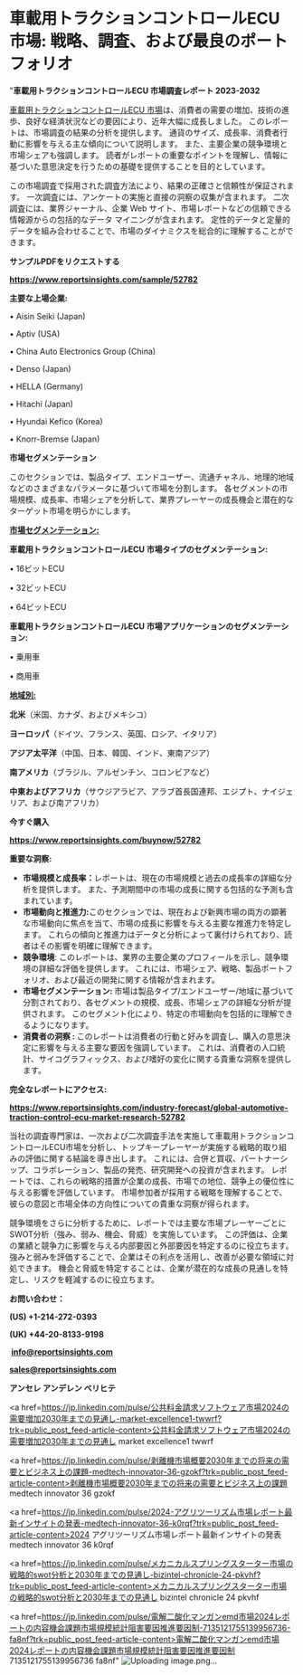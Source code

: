 # 車載用トラクションコントロールECU 市場: 戦略、調査、および最良のポートフォリオ

"<strong>車載用トラクションコントロールECU 市場調査レポート 2023-2032</strong>

<a href=https://www.reportsinsights.com/sample/52782>車載用トラクションコントロールECU 市場</a>は、消費者の需要の増加、技術の進歩、良好な経済状況などの要因により、近年大幅に成長しました。 このレポートは、市場調査の結果の分析を提供します。 通貨のサイズ、成長率、消費者行動に影響を与える主な傾向について説明します。 また、主要企業の競争環境と市場シェアも強調します。 読者がレポートの重要なポイントを理解し、情報に基づいた意思決定を行うための基礎を提供することを目的としています。

この市場調査で採用された調査方法により、結果の正確さと信頼性が保証されます。 一次調査には、アンケートの実施と直接の洞察の収集が含まれます。 二次調査には、業界ジャーナル、企業 Web サイト、市場レポートなどの信頼できる情報源からの包括的なデータ マイニングが含まれます。 定性的データと定量的データを組み合わせることで、市場のダイナミクスを総合的に理解することができます。

<strong><b>サンプルPDFをリクエストする</b></strong>

<a href=https://www.reportsinsights.com/sample/52782><strong><u>https://www.reportsinsights.com/sample/52782</u></strong></a>

<strong>主要な上場企業:</strong>

• Aisin Seiki (Japan)

• Aptiv (USA)

• China Auto Electronics Group (China)

• Denso (Japan)

• HELLA (Germany)

• Hitachi (Japan)

• Hyundai Kefico (Korea)

• Knorr-Bremse (Japan)

<strong>市場セグメンテーション</strong>

このセクションでは、製品タイプ、エンドユーザー、流通チャネル、地理的地域などのさまざまなパラメータに基づいて市場を分割します。 各セグメントの市場規模、成長率、市場シェアを分析して、業界プレーヤーの成長機会と潜在的なターゲット市場を明らかにします。

<strong><u>市場セグメンテーション</u></strong><strong><u>:</u></strong>

<strong>車載用トラクションコントロールECU 市場タイプのセグメンテーション:</strong>

• 16ビットECU

• 32ビットECU

• 64ビットECU

<strong>車載用トラクションコントロールECU 市場アプリケーションのセグメンテーション:</strong>

• 乗用車

• 商用車

<strong><u>地域別</u></strong><strong><u>:</u></strong>

<strong>北米</strong>（米国、カナダ、およびメキシコ）

<strong>ヨーロッパ</strong>（ドイツ、フランス、英国、ロシア、イタリア）

<strong>アジア太平洋</strong>（中国、日本、韓国、インド、東南アジア）

<strong>南アメリカ</strong>（ブラジル、アルゼンチン、コロンビアなど）

<strong>中東およびアフリカ</strong>（サウジアラビア、アラブ首長国連邦、エジプト、ナイジェリア、および南アフリカ）

<strong>今すぐ購入</strong>

<a href=https://www.reportsinsights.com/buynow/52782><strong><u>https://www.reportsinsights.com/buynow/52782</u></strong></a>

<strong>重要な洞察:</strong>
<ul>
  <li><strong>市場規模と成長率：</strong>レポートは、現在の市場規模と過去の成長率の詳細な分析を提供します。 また、予測期間中の市場の成長に関する包括的な予測も含まれています。</li>
  <li><strong>市場動向と推進力:</strong>このセクションでは、現在および新興市場の両方の顕著な市場動向に焦点を当て、市場の成長に影響を与える主要な推進力を特定します。 これらの傾向と推進力はデータと分析によって裏付けられており、読者はその影響を明確に理解できます。</li>
  <li><strong>競争環境</strong>: このレポートは、業界の主要企業のプロフィールを示し、競争環境の詳細な評価を提供します。 これには、市場シェア、戦略、製品ポートフォリオ、および最近の開発に関する情報が含まれます。</li>
  <li><strong>市場セグメンテーション: </strong>市場は製品タイプ/エンドユーザー/地域に基づいて分割されており、各セグメントの規模、成長、市場シェアの詳細な分析が提供されます。 このセグメント化により、特定の市場動向を包括的に理解できるようになります。</li>
  <li><strong>消費者の洞察 : </strong>このレポートは消費者の行動と好みを調査し、購入の意思決定に影響を与える主要な要因を強調しています。 これは、消費者の人口統計、サイコグラフィックス、および嗜好の変化に関する貴重な洞察を提供します。</li>
</ul>
<strong>完全なレポートにアクセス:</strong>

<a href=https://www.reportsinsights.com/industry-forecast/global-automotive-traction-control-ecu-market-research-52782><strong><u><b>https://www.reportsinsights.com/industry-forecast/global-automotive-traction-control-ecu-market-research-52782</b></u></strong></a>

当社の調査専門家は、一次および二次調査手法を実施して車載用トラクションコントロールECU市場を分析し、トップキープレーヤーが実施する戦略的取り組みの評価に関する結論を導き出します。 これには、合併と買収、パートナーシップ、コラボレーション、製品の発売、研究開発への投資が含まれます。 レポートでは、これらの戦略的措置が企業の成長、市場での地位、競争上の優位性に与える影響を評価しています。 市場参加者が採用する戦略を理解することで、彼らの意図と市場全体の方向性についての貴重な洞察が得られます。

競争環境をさらに分析するために、レポートでは主要な市場プレーヤーごとにSWOT分析（強み、弱み、機会、脅威）を実施しています。 この評価は、企業の業績と競争力に影響を与える内部要因と外部要因を特定するのに役立ちます。 強みと弱みを評価することで、企業はその利点を活用し、改善が必要な領域に対処できます。 機会と脅威を特定することは、企業が潜在的な成長の見通しを特定し、リスクを軽減するのに役立ちます。

<strong>お問い合わせ：</strong>

<strong>(US) +1-214-272-0393</strong>

<strong>(UK) +44-20-8133-9198</strong>

<strong> </strong><a href=info@reportsinsights.com><strong><u>info@reportsinsights.com</u></strong></a>

<a href=sales@reportsinsights.com><strong><u>sales@reportsinsights.com</u></strong></a>

<strong>アンセレ アンデレン ベリヒテ</strong>

<a href=https://jp.linkedin.com/pulse/公共料金請求ソフトウェア市場2024の需要増加2030年までの見通し-market-excellence1-twwrf?trk=public_post_feed-article-content>公共料金請求ソフトウェア市場2024の需要増加2030年までの見通し market excellence1 twwrf</a>

<a href=https://jp.linkedin.com/pulse/剥離機市場概要2030年までの将来の需要とビジネス上の課題-medtech-innovator-36-gzokf?trk=public_post_feed-article-content>剥離機市場概要2030年までの将来の需要とビジネス上の課題 medtech innovator 36 gzokf</a>

<a href=https://jp.linkedin.com/pulse/2024-アグリツーリズム市場レポート最新インサイトの発表-medtech-innovator-36-k0rqf?trk=public_post_feed-article-content>2024 アグリツーリズム市場レポート最新インサイトの発表 medtech innovator 36 k0rqf</a>

<a href=https://jp.linkedin.com/pulse/メカニカルスプリングスターター市場の戦略的swot分析と2030年までの見通し-bizintel-chronicle-24-pkvhf?trk=public_post_feed-article-content>メカニカルスプリングスターター市場の戦略的swot分析と2030年までの見通し bizintel chronicle 24 pkvhf</a>

<a href=https://jp.linkedin.com/pulse/電解二酸化マンガンemd市場2024レポートの内容機会課題市場規模統計阻害要因推進要因制-7135121755139956736-fa8nf?trk=public_post_feed-article-content>電解二酸化マンガンemd市場2024レポートの内容機会課題市場規模統計阻害要因推進要因制 7135121755139956736 fa8nf</a>"
![Uploading image.png…]()
